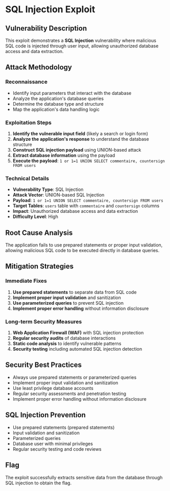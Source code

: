 # SQL Injection Exploit

## Vulnerability Description
This exploit demonstrates a **SQL Injection** vulnerability where malicious SQL code is injected through user input, allowing unauthorized database access and data extraction.

## Attack Methodology

### Reconnaissance
- Identify input parameters that interact with the database
- Analyze the application's database queries
- Determine the database type and structure
- Map the application's data handling logic

### Exploitation Steps
1. **Identify the vulnerable input field** (likely a search or login form)
2. **Analyze the application's response** to understand the database structure
3. **Construct SQL injection payload** using UNION-based attack
4. **Extract database information** using the payload
5. **Execute the payload**: `1 or 1=1 UNION SELECT commentaire, countersign FROM users`

### Technical Details
- **Vulnerability Type**: SQL Injection
- **Attack Vector**: UNION-based SQL Injection
- **Payload**: `1 or 1=1 UNION SELECT commentaire, countersign FROM users`
- **Target Tables**: `users` table with `commentaire` and `countersign` columns
- **Impact**: Unauthorized database access and data extraction
- **Difficulty Level**: High

## Root Cause Analysis
The application fails to use prepared statements or proper input validation, allowing malicious SQL code to be executed directly in database queries.

## Mitigation Strategies

### Immediate Fixes
1. **Use prepared statements** to separate data from SQL code
2. **Implement proper input validation** and sanitization
3. **Use parameterized queries** to prevent SQL injection
4. **Implement proper error handling** without information disclosure

### Long-term Security Measures
1. **Web Application Firewall (WAF)** with SQL injection protection
2. **Regular security audits** of database interactions
3. **Static code analysis** to identify vulnerable patterns
4. **Security testing** including automated SQL injection detection

## Security Best Practices
- Always use prepared statements or parameterized queries
- Implement proper input validation and sanitization
- Use least privilege database accounts
- Regular security assessments and penetration testing
- Implement proper error handling without information disclosure

## SQL Injection Prevention
- Use prepared statements (prepared statements)
- Input validation and sanitization
- Parameterized queries
- Database user with minimal privileges
- Regular security testing and code reviews

## Flag
The exploit successfully extracts sensitive data from the database through SQL injection to obtain the flag.